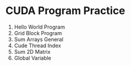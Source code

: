# CUDA Program Practice

01. Hello World Program
02. Grid Block Program 
3. Sum Arrays General
4. Cude Thread Index
5. Sum 2D Matrix
6. Global Variable
